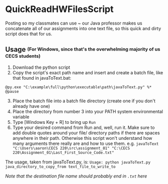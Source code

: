 # QuickReadHWFilesScript
Posting so my classmates can use ~ our Java professor makes us concatenate all of our assignments into one text file, so this quick and dirty script does that for us.
## Usage <sup><sub>(For Windows, since that's the overwhelming majority of us CECS students)<sub><sup>

1. Download the python script
2. Copy the script's exact path name and insert and create a batch file, like that found in javaToText.bat: 
```
@py.exe "C:\example\full\python\executable\path\javaToText.py" %*
@pause
```
3. Place the batch file into a batch file directory (create one if you don't already have one)
4. Place the directory from number 3 into your PATH system environmental variable
5. Type [Windows Key + R] to bring up `Run`
6. Type your desired command from Run and, well, run it. Make sure to add double quotes around your file/ directory paths if there are spaces anywhere in their path. Otherwise this script won't understand how many arguments there really are and how to use them.
e.g. `javaToText "C:\Users\aaron\CECS 220\src\assignment_01" "C:\CECS 220\Assignment_01\Last_First_Source_Code.txt"` 

The usage, taken from javaToText.py, is:
`Usage: python javaToText.py java_directory_to_copy_from text_file_to_write_to`

<em>Note that the destination file name should probably end in `.txt` here<em>
